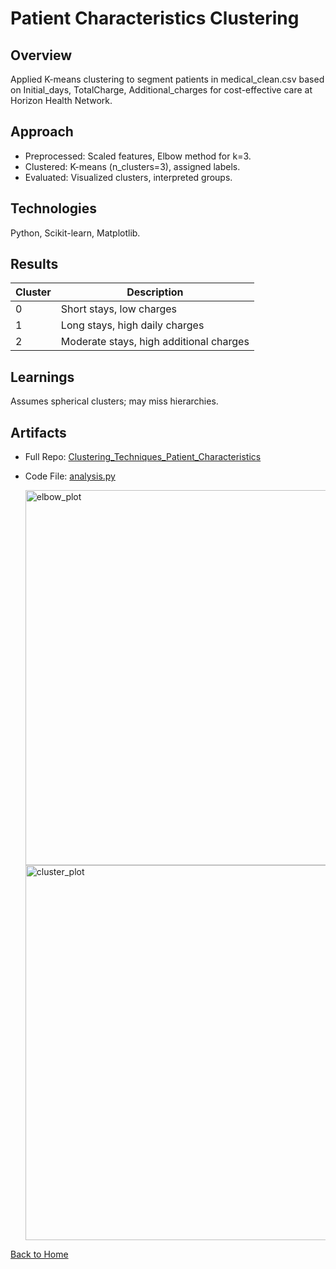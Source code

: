 # Patient Characteristics Clustering

## Overview
Applied K-means clustering to segment patients in medical_clean.csv based on Initial_days, TotalCharge, Additional_charges for cost-effective care at Horizon Health Network.

## Approach
- Preprocessed: Scaled features, Elbow method for k=3.
- Clustered: K-means (n_clusters=3), assigned labels.
- Evaluated: Visualized clusters, interpreted groups.

## Technologies
Python, Scikit-learn, Matplotlib.

## Results
| Cluster         | Description                        |
|-----------------|------------------------------------|
| 0               | Short stays, low charges           |
| 1               | Long stays, high daily charges     |
| 2               | Moderate stays, high additional charges |

## Learnings
Assumes spherical clusters; may miss hierarchies.

## Artifacts
- Full Repo: [Clustering_Techniques_Patient_Characteristics](../Clustering_Techniques_Patient_Characteristics)
- Code File: [analysis.py](../Clustering_Techniques_Patient_Characteristics/analysis.py)

   <img width="800" height="600" alt="elbow_plot" src="https://github.com/user-attachments/assets/b70481dd-4241-4d53-afce-3227fdb83e84" />

  <img width="800" height="600" alt="cluster_plot" src="https://github.com/user-attachments/assets/bea27847-52f2-4944-beaa-ada9b3a9528c" />


[Back to Home](/)
